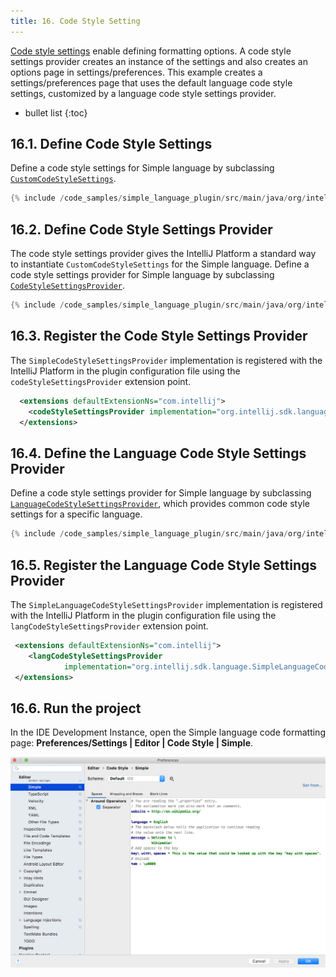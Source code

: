 ```yaml
---
title: 16. Code Style Setting
---
```


[Code style settings](/reference_guide/custom_language_support/code_formatting.md#code-style-settings) enable defining formatting options. 
A code style settings provider creates an instance of the settings and also creates an options page in settings/preferences. 
This example creates a settings/preferences page that uses the default language code style settings, customized by a language code style settings provider.

* bullet list
{:toc}

## 16.1. Define Code Style Settings
Define a code style settings for Simple language by subclassing [`CustomCodeStyleSettings`](upsource:///platform/lang-api/src/com/intellij/psi/codeStyle/CustomCodeStyleSettings.java).
```java
{% include /code_samples/simple_language_plugin/src/main/java/org/intellij/sdk/language/SimpleCodeStyleSettings.java %}
```

## 16.2. Define Code Style Settings Provider
The code style settings provider gives the IntelliJ Platform a standard way to instantiate `CustomCodeStyleSettings` for the Simple language. 
Define a code style settings provider for Simple language by subclassing [`CodeStyleSettingsProvider`](upsource:///platform/lang-api/src/com/intellij/psi/codeStyle/CodeStyleSettingsProvider.java).
```java
{% include /code_samples/simple_language_plugin/src/main/java/org/intellij/sdk/language/SimpleCodeStyleSettingsProvider.java %}
```

## 16.3. Register the Code Style Settings Provider
The `SimpleCodeStyleSettingsProvider` implementation is registered with the IntelliJ Platform in the plugin configuration file using the `codeStyleSettingsProvider` extension point. 
```xml
  <extensions defaultExtensionNs="com.intellij">
    <codeStyleSettingsProvider implementation="org.intellij.sdk.language.SimpleCodeStyleSettingsProvider"/>
  </extensions>
```

## 16.4. Define the Language Code Style Settings Provider
Define a code style settings provider for Simple language by subclassing [`LanguageCodeStyleSettingsProvider`](upsource:///platform/lang-api/src/com/intellij/psi/codeStyle/LanguageCodeStyleSettingsProvider.java), which provides common code style settings for a specific language.
```java
{% include /code_samples/simple_language_plugin/src/main/java/org/intellij/sdk/language/SimpleLanguageCodeStyleSettingsProvider.java %}
```

## 16.5. Register the Language Code Style Settings Provider
The `SimpleLanguageCodeStyleSettingsProvider` implementation is registered with the IntelliJ Platform in the plugin configuration file using the `langCodeStyleSettingsProvider` extension point. 
```xml
 <extensions defaultExtensionNs="com.intellij">
    <langCodeStyleSettingsProvider 
            implementation="org.intellij.sdk.language.SimpleLanguageCodeStyleSettingsProvider"/>
 </extensions>
```

## 16.6. Run the project
In the IDE Development Instance, open the Simple language code formatting page: **Preferences/Settings \| Editor \| Code Style \| Simple**.

![Code Style Settings](img/code_style_settings.png)
